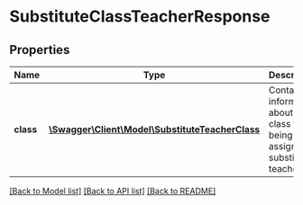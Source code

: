 # SubstituteClassTeacherResponse

## Properties
Name | Type | Description | Notes
------------ | ------------- | ------------- | -------------
**class** | [**\Swagger\Client\Model\SubstituteTeacherClass**](SubstituteTeacherClass.md) | Contains information about the class that is being assigned a substitute teacher. | [optional] 

[[Back to Model list]](../README.md#documentation-for-models) [[Back to API list]](../README.md#documentation-for-api-endpoints) [[Back to README]](../README.md)


